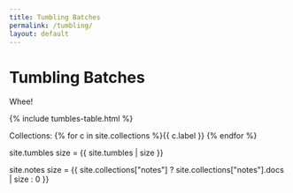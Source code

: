 ```yaml
---
title: Tumbling Batches
permalink: /tumbling/
layout: default
---
```


# Tumbling Batches

Whee!

{% include tumbles-table.html %}

<p>Collections: {% for c in site.collections %}{{ c.label }} {% endfor %}</p>
<p>site.tumbles size = {{ site.tumbles | size }}</p>
<p>site.notes size = {{ site.collections["notes"] ? site.collections["notes"].docs | size : 0 }}</p>